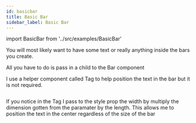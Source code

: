 ```yaml
---
id: basicbar
title: Basic Bar
sidebar_label: Basic Bar
---
```


import BasicBar from '../src/examples/BasicBar'

You will most likely want to have some text or really anything inside the bars you create. 

All you have to do is pass in a child to the Bar component

I use a helper component called Tag to help position the text in the bar but it is not required.


<BasicBar />


```jsx {5,10,15,31} file=../src/examples/BasicBar.js
```

If you notice in the Tag I pass to the style prop the width by multiply the dimension gotten from the paramater by the length.
This allows me to position the text in the center regardless of the size of the bar 